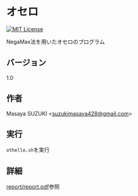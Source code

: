 # オセロ
[![MIT License](https://img.shields.io/badge/license-MIT-blue.svg?style=flat)](LICENSE)

NegaMax法を用いたオセロのプログラム

## バージョン
1.0

## 作者
Masaya SUZUKI <<suzukimasaya428@gmail.com>>

## 実行
`othello.sh`を実行

## 詳細
[report/report.pdf](report/report.pdf)参照
